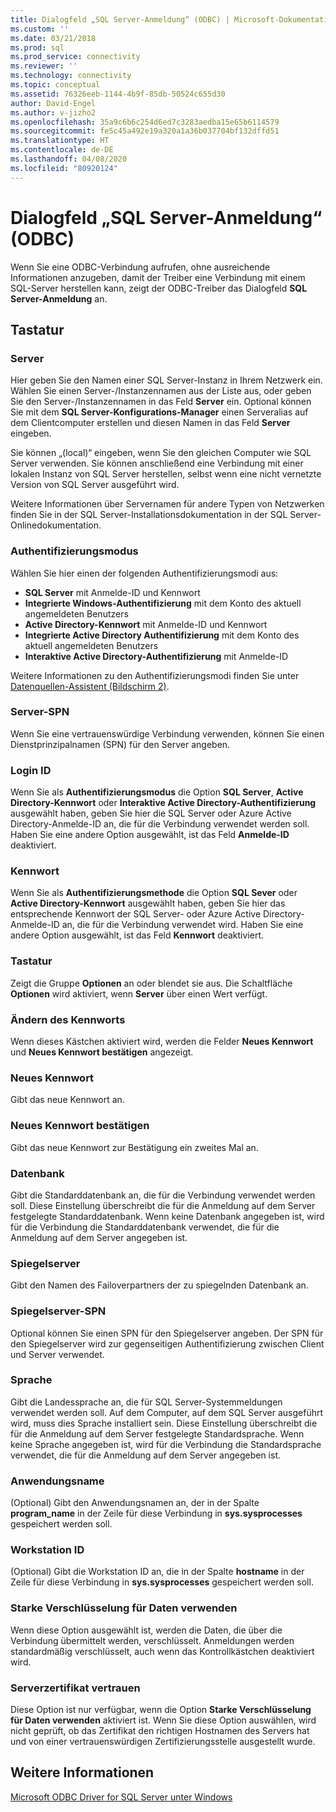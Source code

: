 ```yaml
---
title: Dialogfeld „SQL Server-Anmeldung“ (ODBC) | Microsoft-Dokumentation
ms.custom: ''
ms.date: 03/21/2018
ms.prod: sql
ms.prod_service: connectivity
ms.reviewer: ''
ms.technology: connectivity
ms.topic: conceptual
ms.assetid: 76326eeb-1144-4b9f-85db-50524c655d30
author: David-Engel
ms.author: v-jizho2
ms.openlocfilehash: 35a9c6b6c254d6ed7c3283aedba15e65b6114579
ms.sourcegitcommit: fe5c45a492e19a320a1a36b037704bf132dffd51
ms.translationtype: HT
ms.contentlocale: de-DE
ms.lasthandoff: 04/08/2020
ms.locfileid: "80920124"
---
```

# <a name="sql-server-login-dialog-box-odbc"></a>Dialogfeld „SQL Server-Anmeldung“ (ODBC)

Wenn Sie eine ODBC-Verbindung aufrufen, ohne ausreichende Informationen anzugeben, damit der Treiber eine Verbindung mit einem SQL-Server herstellen kann, zeigt der ODBC-Treiber das Dialogfeld **SQL Server-Anmeldung** an.

## <a name="options"></a>Tastatur

### <a name="server"></a>Server

Hier geben Sie den Namen einer SQL Server-Instanz in Ihrem Netzwerk ein. Wählen Sie einen Server-/Instanzennamen aus der Liste aus, oder geben Sie den Server-/Instanzennamen in das Feld **Server** ein. Optional können Sie mit dem **SQL Server-Konfigurations-Manager** einen Serveralias auf dem Clientcomputer erstellen und diesen Namen in das Feld **Server** eingeben.

Sie können „(local)“ eingeben, wenn Sie den gleichen Computer wie SQL Server verwenden. Sie können anschließend eine Verbindung mit einer lokalen Instanz von SQL Server herstellen, selbst wenn eine nicht vernetzte Version von SQL Server ausgeführt wird.

Weitere Informationen über Servernamen für andere Typen von Netzwerken finden Sie in der SQL Server-Installationsdokumentation in der SQL Server-Onlinedokumentation.

### <a name="authentication-mode"></a>Authentifizierungsmodus

Wählen Sie hier einen der folgenden Authentifizierungsmodi aus:
- **SQL Server** mit Anmelde-ID und Kennwort
- **Integrierte Windows-Authentifizierung** mit dem Konto des aktuell angemeldeten Benutzers
- **Active Directory-Kennwort** mit Anmelde-ID und Kennwort
- **Integrierte Active Directory Authentifizierung** mit dem Konto des aktuell angemeldeten Benutzers
- **Interaktive Active Directory-Authentifizierung** mit Anmelde-ID

Weitere Informationen zu den Authentifizierungsmodi finden Sie unter [Datenquellen-Assistent (Bildschirm 2)](../../../connect/odbc/windows/dsn-wizard-2.md).

### <a name="server-spn"></a>Server-SPN

Wenn Sie eine vertrauenswürdige Verbindung verwenden, können Sie einen Dienstprinzipalnamen (SPN) für den Server angeben.

### <a name="login-id"></a>Login ID

Wenn Sie als **Authentifizierungsmodus** die Option **SQL Server**, **Active Directory-Kennwort** oder **Interaktive Active Directory-Authentifizierung** ausgewählt haben, geben Sie hier die SQL Server oder Azure Active Directory-Anmelde-ID an, die für die Verbindung verwendet werden soll. Haben Sie eine andere Option ausgewählt, ist das Feld **Anmelde-ID** deaktiviert.

### <a name="password"></a>Kennwort

Wenn Sie als **Authentifizierungsmethode** die Option **SQL Sever** oder **Active Directory-Kennwort** ausgewählt haben, geben Sie hier das entsprechende Kennwort der SQL Server- oder Azure Active Directory-Anmelde-ID an, die für die Verbindung verwendet wird. Haben Sie eine andere Option ausgewählt, ist das Feld **Kennwort** deaktiviert.

### <a name="options"></a>Tastatur

Zeigt die Gruppe **Optionen** an oder blendet sie aus. Die Schaltfläche **Optionen** wird aktiviert, wenn **Server** über einen Wert verfügt.

### <a name="change-password"></a>Ändern des Kennworts

Wenn dieses Kästchen aktiviert wird, werden die Felder **Neues Kennwort** und **Neues Kennwort bestätigen** angezeigt.

### <a name="new-password"></a>Neues Kennwort

Gibt das neue Kennwort an.

### <a name="confirm-new-password"></a>Neues Kennwort bestätigen

Gibt das neue Kennwort zur Bestätigung ein zweites Mal an.

### <a name="database"></a>Datenbank

Gibt die Standarddatenbank an, die für die Verbindung verwendet werden soll. Diese Einstellung überschreibt die für die Anmeldung auf dem Server festgelegte Standarddatenbank. Wenn keine Datenbank angegeben ist, wird für die Verbindung die Standarddatenbank verwendet, die für die Anmeldung auf dem Server angegeben ist.

### <a name="mirror-server"></a>Spiegelserver

Gibt den Namen des Failoverpartners der zu spiegelnden Datenbank an.

### <a name="mirror-spn"></a>Spiegelserver-SPN

Optional können Sie einen SPN für den Spiegelserver angeben. Der SPN für den Spiegelserver wird zur gegenseitigen Authentifizierung zwischen Client und Server verwendet.

### <a name="language"></a>Sprache

Gibt die Landessprache an, die für SQL Server-Systemmeldungen verwendet werden soll. Auf dem Computer, auf dem SQL Server ausgeführt wird, muss dies Sprache installiert sein. Diese Einstellung überschreibt die für die Anmeldung auf dem Server festgelegte Standardsprache. Wenn keine Sprache angegeben ist, wird für die Verbindung die Standardsprache verwendet, die für die Anmeldung auf dem Server angegeben ist.

### <a name="application-name"></a>Anwendungsname

(Optional) Gibt den Anwendungsnamen an, der in der Spalte **program_name** in der Zeile für diese Verbindung in **sys.sysprocesses** gespeichert werden soll.

### <a name="workstation-id"></a>Workstation ID

(Optional) Gibt die Workstation ID an, die in der Spalte **hostname** in der Zeile für diese Verbindung in **sys.sysprocesses** gespeichert werden soll.

### <a name="use-strong-encryption-for-data"></a>Starke Verschlüsselung für Daten verwenden

Wenn diese Option ausgewählt ist, werden die Daten, die über die Verbindung übermittelt werden, verschlüsselt. Anmeldungen werden standardmäßig verschlüsselt, auch wenn das Kontrollkästchen deaktiviert wird.

### <a name="trust-server-certificate"></a>Serverzertifikat vertrauen

Diese Option ist nur verfügbar, wenn die Option **Starke Verschlüsselung für Daten verwenden** aktiviert ist. Wenn Sie diese Option auswählen, wird nicht geprüft, ob das Zertifikat den richtigen Hostnamen des Servers hat und von einer vertrauenswürdigen Zertifizierungsstelle ausgestellt wurde.

## <a name="see-also"></a>Weitere Informationen

[Microsoft ODBC Driver for SQL Server unter Windows](../../../connect/odbc/windows/microsoft-odbc-driver-for-sql-server-on-windows.md)
